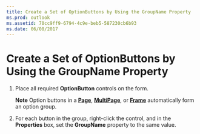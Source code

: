 ```yaml
---
title: Create a Set of OptionButtons by Using the GroupName Property
ms.prod: outlook
ms.assetid: 70cc9ff9-6794-4c9e-beb5-587230cb6b93
ms.date: 06/08/2017
---
```



# Create a Set of OptionButtons by Using the GroupName Property

1. Place all required  **OptionButton** controls on the form.
    
     **Note**  Option buttons in a  **[Page](page-object-outlook-forms-script.md)**,  **[MultiPage](multipage-object-outlook-forms-script.md)**, or  **[Frame](frame-object-outlook-forms-script.md)** automatically form an option group.
2. For each button in the group, right-click the control, and in the  **Properties** box, set the **GroupName** property to the same value.
    

